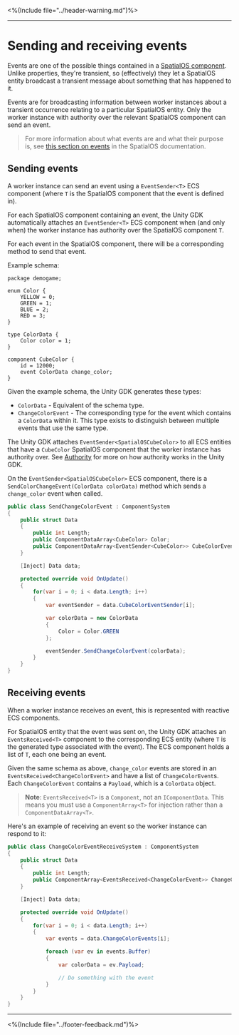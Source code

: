 <%(Include file="../header-warning.md")%>

-----

# Sending and receiving events
Events are one of the possible things contained in a [SpatialOS component](https://docs.improbable.io/reference/13.0/shared/glossary#component). Unlike properties, they're transient, so (effectively) they let a SpatialOS entity broadcast a transient message about something that has happened to it.

Events are for broadcasting information between worker instances about a transient occurrence relating to a particular SpatialOS entity. Only the worker instance with authority over the relevant SpatialOS component can send an event.

> For more information about what events are and what their purpose is, see [this section on events](https://docs.improbable.io/reference/13.0/shared/design/object-interaction#events) in the SpatialOS documentation.

## Sending events
A worker instance can send an event using a `EventSender<T>` ECS component (where `T` is the SpatialOS component that the event is defined in).

For each SpatialOS component containing an event, the Unity GDK automatically attaches an `EventSender<T>` ECS component when (and only when) the worker instance has authority over the SpatialOS component `T`.

For each event in the SpatialOS component, there will be a corresponding method to send that event.

Example schema:

```
package demogame;

enum Color {
    YELLOW = 0;
    GREEN = 1;
    BLUE = 2;
    RED = 3;
}

type ColorData {
    Color color = 1;
}

component CubeColor {
    id = 12000;
    event ColorData change_color;
}
```

Given the example schema, the Unity GDK generates these types:

* `ColorData` - Equivalent of the schema type.
* `ChangeColorEvent` - The corresponding type for the event which contains a `ColorData` within it. This type exists to distinguish between multiple events that use the same type.

The Unity GDK attaches `EventSender<SpatialOSCubeColor>` to all ECS entities that have a `CubeColor` SpatialOS component that the worker instance has authority over. See [Authority]({{urlRoot}}/content/authority.md) for more on how authority works in the Unity GDK.

On the `EventSender<SpatialOSCubeColor>` ECS component, there is a `SendColorChangeEvent(ColorData colorData)` method which sends a `change_color` event when called.

```csharp
public class SendChangeColorEvent : ComponentSystem
{
    public struct Data
    {
        public int Length;
        public ComponentDataArray<CubeColor> Color;
        public ComponentDataArray<EventSender<CubeColor>> CubeColorEventSender;
    }

    [Inject] Data data;

    protected override void OnUpdate()
    {
        for(var i = 0; i < data.Length; i++)
        {
            var eventSender = data.CubeColorEventSender[i];

            var colorData = new ColorData
            {
                Color = Color.GREEN
            };

            eventSender.SendChangeColorEvent(colorData);
        }
    }
}
```

## Receiving events
When a worker instance receives an event, this is represented with reactive ECS components. 

For SpatialOS entity that the event was sent on, the Unity GDK attaches an `EventsReceived<T>` component to the corresponding ECS entity (where `T` is the generated type associated with the event). The ECS component holds a list of `T`, each one being an event.

Given the same schema as above, `change_color` events are stored in an `EventsReceived<ChangeColorEvent>` and have a list of `ChangeColorEvent`s. Each `ChangeColorEvent` contains a `Payload`, which is a `ColorData` object.

> **Note**: `EventsReceived<T>` is a `Component`, not an `IComponentData`. This means you must use a `ComponentArray<T>` for injection rather than a `ComponentDataArray<T>`.

Here's an example of receiving an event so the worker instance can respond to it:

```csharp
public class ChangeColorEventReceiveSystem : ComponentSystem
{
    public struct Data
    {
        public int Length;
        public ComponentArray<EventsReceived<ChangeColorEvent>> ChangeColorEvents;
    }

    [Inject] Data data;

    protected override void OnUpdate()
    {
        for(var i = 0; i < data.Length; i++)
        {
            var events = data.ChangeColorEvents[i];

            foreach (var ev in events.Buffer)
            {
                var colorData = ev.Payload;

                // Do something with the event
            }
        }
    }
}
```

----
<%(Include file="../footer-feedback.md")%>